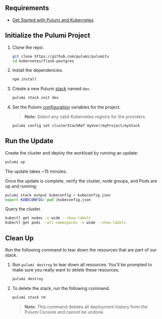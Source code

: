 ## Requirements

* [Get Started with Pulumi and Kubernetes][get-started-k8s].

## Initialize the Pulumi Project

1.  Clone the repo:

    ```bash
    git clone https://github.com/pulumi/pulumitv
	cd kubernetes/flask-postgres
    ```

1.  Install the dependencies.

    ```bash
    npm install
    ```

1.  Create a new Pulumi [stack][stack] named `dev`.

    ```bash
    pulumi stack init dev
    ```

1. Set the Pulumi [configuration][pulumi-config] variables for the project.

    > **Note:** Select any valid Kubernetes regions for the providers.

    ```bash
    pulumi config set clusterStackRef myUser/myProject/myStack
    ```

## Run the Update

Create the cluster and deploy the workload by running an update:

```bash
pulumi up
```

The update takes ~15 minutes.

Once the update is complete, verify the cluster, node groups, and Pods are up
and running:

```bash
pulumi stack output kubeconfig > kubeconfig.json
export KUBECONFIG=`pwd`/kubeconfig.json
```

Query the cluster.

```bash
kubectl get nodes -o wide --show-labels
kubectl get pods --all-namespaces -o wide --show-labels
```

## Clean Up

Run the following command to tear down the resources that are part of our
stack.

1. Run `pulumi destroy` to tear down all resources.  You'll be prompted to make
   sure you really want to delete these resources.

   ```bash
   pulumi destroy
   ```

1. To delete the stack, run the following command.

   ```bash
   pulumi stack rm
   ```
   > **Note:** This command deletes all deployment history from the Pulumi
   > Console and cannot be undone.

[stack]: https://www.pulumi.com/docs/reference/stack.md
[pulumi-config]: https://www.pulumi.com/docs/reference/config
[get-started-k8s]: https://www.pulumi.com/docs/get-started/kubernetes/
